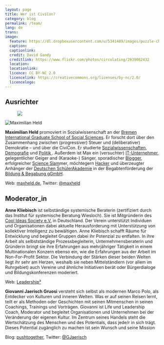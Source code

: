 ```yaml
---
layout: page
title: Wer ist CiviCon?
category: blog
permalink: /team/
lang: de
trans:
image:
  feature: https://dl.dropboxusercontent.com/u/5341489/images/puzzle-chain_crop.jpg
  caption:
  captionlink:
  credit: David Gandy
  creditlink: https://www.flickr.com/photos/circulating/2939062432
  location:
  locationlink:
  licence: CC BY-NC 2.0
  licencelink: https://creativecommons.org/licenses/by-nc/2.0/
  licencelogo:
---
```


## Ausrichter

<figure class="third">
  <img src="https://dl.dropboxusercontent.com/u/5341489/images/Held_crop.jpg">
</figure>

<img src="https://dl.dropboxusercontent.com/u/5341489/images/Held_crop.jpg" class="bio-photo" alt="Maximilian Held"></a>


**Maximilian Held** promoviert in Sozialwissenschaft an der [Bremen International Graduate School of Social Sciences](http://www.bigsss-bremen.de/).
Er forscht dort über den Zusammenhang zwischen (progressiver) Steuer und (deliberativer) Demokratie – und über die CiviCon.
Er studierte [Sozialwissenschaften](http://www.jacobs-university.de/iss/), [Demografie](http://www.demography.uci.edu/ma_program.html) und [Politik ](http://www.hertie-school.org/home.php?nav_id=1980).
Außerdem ist Max ein (versuchter) [IT-Unternehmer](http://www.collaboran.de/), gelegentlicher Geiger and (Karaoke-) Sänger, sporadischer [Blogger](http://www.maxheld.de/), erfolgreicher [Science Slam](http://www.scienceslam.de/)mer, möchtegern [Hacker](http://github.com/maxheld83/) und überzeugter Anhänger der [Deutschen SchülerAkademie](http://www.deutsche-schuelerakademie.de) in der Begabtenförderung der [Bildung & Begabung gGmbH](http://www.bildung-und-begabung.de/).

Web: [maxheld.de](http://www.maxheld.de), Twitter: [@maxheld](http://twitter.com/maxheld)


## Moderator_in

**Anne Kliebisch** ist selbständige systemische Beraterin (zertifiziert durch das Institut für systemische Beratung Wiesloch).
Sie ist Mitgründerin des [Cool Ideas Society e.V.](www.coolideassociety.de) in Deutschland. Der Verein unterstützt Individuen und Organisationen dabei aktuelle Herausforderung mit Unterstützung von kollektiver Intelligenz zu bewältigen.
Anne Kliebisch schafft Räume für Entwicklung und begleitet Gruppen dabei ihr Potenzial zu entfalten. In ihre Arbeit als selbstständige Prozessbegleiterin, Unternehmensberaterin und Gründerin bringt sie ihre Erfahrungen aus mehrjähriger Tätigkeit in einem Multinationalen Konzern ebenso ein, wie die Erfahrungen aus der Arbeit im Non-For-Profit Sektor. Die Verbindung der Stärken dieser beiden Welten liegt ihr sehr am Herzen, weshalb sie neben Mittelständlern (vor allem im Ruhrgebiet) auch Vereine und ähnliche Initiativen berät oder Bürgerdialoge und Bildungskonferenzen moderiert.

Web: [Leadership³](http://www.leadershiphoch3.de)


**Giovanni Jaerisch Gruosi** versteht sich selbst als modernen Marco Polo, als Entdecker von Kulturen und inneren Welten.
Was er auf seinen Reisen lernt, teilt er als Methoden oder Geschichten mit seinen Mitmenschen in seinen Coachings, Trainings und Vorträgen.
Giovanni ist Life und Leadership Coach, Moderator und begleitet Organisationen und Unternehmen bei der Veränderung der eigenen Kultur.
Im Zentrum seines Handels steht die Wertschätzung des Menschen und des Potentials, dass jede/r in sich trägt.
Dieses Potential zugänglich zu machen ist sein Wunsch und seine Mission

Blog: [pushtogether](http://pushtogether.wordpress.com), Twitter: [@GJaerisch](http://twitter.com/GJaerisch)
